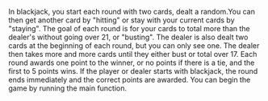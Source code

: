 In blackjack, you start each round with two cards, dealt a random.You can then get another card by "hitting" or stay with your current cards by "staying". The goal of each round is for  your cards to total more than the dealer's without going over 21, or "busting". The dealer is also dealt two cards at the beginning of each round, but you can only see one. The dealer then takes more and more cards until they either bust or total over 17. Each round awards one point to the winner, or no points if there is a tie, and the first to 5 points wins. If the player or dealer starts with blackjack, the round ends immediately and the correct points are awarded. You can begin the game by running the main function. 